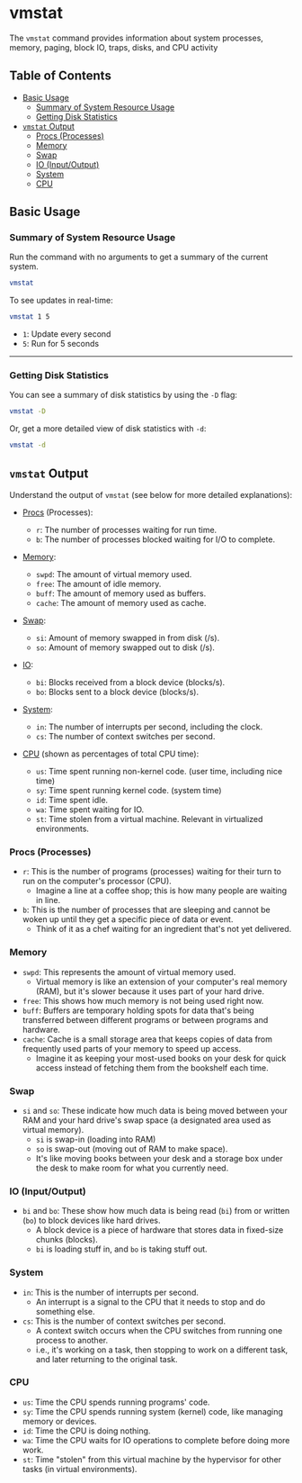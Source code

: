 
# vmstat

The `vmstat` command provides information about system processes, memory,
paging, block IO, traps, disks, and CPU activity


## Table of Contents
* [Basic Usage](#basic-usage) 
    * [Summary of System Resource Usage](#summary-of-system-resource-usage) 
    * [Getting Disk Statistics](#getting-disk-statistics) 
* [`vmstat` Output](#vmstat-output) 
    * [Procs (Processes)](#procs-processes) 
    * [Memory](#memory) 
    * [Swap](#swap) 
    * [IO (Input/Output)](#io-inputoutput) 
    * [System](#system) 
    * [CPU](#cpu) 


## Basic Usage

### Summary of System Resource Usage

Run the command with no arguments to get a summary of the current system.  
```bash
vmstat
```

To see updates in real-time:
```bash
vmstat 1 5
```
* `1`: Update every second
* `5`: Run for 5 seconds

---

### Getting Disk Statistics

You can see a summary of disk statistics by using the `-D` flag:
```bash
vmstat -D
```
Or, get a more detailed view of disk statistics with `-d`:
```bash
vmstat -d
```



## `vmstat` Output

Understand the output of `vmstat` (see below for more detailed explanations):

* [Procs](#procs-processes) (Processes):
    * `r`: The number of processes waiting for run time.
    * `b`: The number of processes blocked waiting for I/O to complete.

* [Memory](#memory):
    * `swpd`: The amount of virtual memory used.
    * `free`: The amount of idle memory.
    * `buff`: The amount of memory used as buffers.
    * `cache`: The amount of memory used as cache.

* [Swap](#swap):
    * `si`: Amount of memory swapped in from disk (/s).
    * `so`: Amount of memory swapped out to disk (/s).

* [IO](#io-inputoutput):
    * `bi`: Blocks received from a block device (blocks/s).
    * `bo`: Blocks sent to a block device (blocks/s).

* [System](#system):
    * `in`: The number of interrupts per second, including the clock.
    * `cs`: The number of context switches per second.

* [CPU](#cpu) (shown as percentages of total CPU time):
    * `us`: Time spent running non-kernel code. (user time, including nice time)
    * `sy`: Time spent running kernel code. (system time)
    * `id`: Time spent idle.
    * `wa`: Time spent waiting for IO.
    * `st`: Time stolen from a virtual machine. Relevant in virtualized environments.


### Procs (Processes)

* `r`: This is the number of programs (processes) waiting for their turn to run
  on the computer's processor (CPU).  
    * Imagine a line at a coffee shop; this is how many people are waiting in line.
* `b`: This is the number of processes that are sleeping and cannot be woken
  up until they get a specific piece of data or event.  
    * Think of it as a chef waiting for an ingredient that's not yet delivered.

### Memory

* `swpd`: This represents the amount of virtual memory used.  
    * Virtual memory is like an extension of your computer's real memory (RAM), but
      it's slower because it uses part of your hard drive.
* `free`: This shows how much memory is not being used right now.
* `buff`: Buffers are temporary holding spots for data that's being transferred
  between different programs or between programs and hardware.  
* `cache`: Cache is a small storage area that keeps copies of data from
  frequently used parts of your memory to speed up access.  
    * Imagine it as keeping your most-used books on your desk for quick
      access instead of fetching them from the bookshelf each time.

### Swap

* `si` and `so`: These indicate how much data is being moved between your
  RAM and your hard drive's swap space (a designated area used as virtual memory).  
    * `si` is swap-in (loading into RAM)
    * `so` is swap-out (moving out of RAM to make space).  
    * It's like moving books between your desk and a storage box under
      the desk to make room for what you currently need.

### IO (Input/Output)

* `bi` and `bo`: These show how much data is being read (`bi`) from
  or written (`bo`) to block devices like hard drives.  
    * A block device is a piece of hardware that stores data in fixed-size chunks (blocks).  
    * `bi` is loading stuff in, and `bo` is taking stuff out.

### System

* `in`: This is the number of interrupts per second.  
    * An interrupt is a signal to the CPU that it needs to stop and do something else.  
* `cs`: This is the number of context switches per second.  
    * A context switch occurs when the CPU switches from running one process to another.  
    * i.e., it's working on a task, then stopping to work on a different task, and
      later returning to the original task.

### CPU

* `us`: Time the CPU spends running programs' code.
* `sy`: Time the CPU spends running system (kernel) code, like managing memory or devices.
* `id`: Time the CPU is doing nothing.
* `wa`: Time the CPU waits for IO operations to complete before doing more work.
* `st`: Time "stolen" from this virtual machine by the hypervisor for other tasks (in 
        virtual environments).



